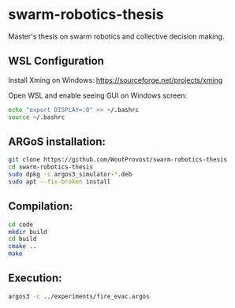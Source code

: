 # swarm-robotics-thesis
Master's thesis on swarm robotics and collective decision making.

## WSL Configuration
Install Xming on Windows:
https://sourceforge.net/projects/xming

Open WSL and enable seeing GUI on Windows screen:
```bash
echo "export DISPLAY=:0" >> ~/.bashrc
source ~/.bashrc
```

## ARGoS installation:
```bash
git clone https://github.com/WoutProvost/swarm-robotics-thesis
cd swarm-robotics-thesis
sudo dpkg -i argos3_simulator-*.deb
sudo apt --fix-broken install
```

## Compilation:
```bash
cd code
mkdir build
cd build
cmake ..
make
```

## Execution:
```bash
argos3 -c ../experiments/fire_evac.argos
```